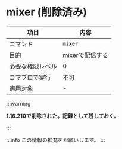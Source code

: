 # mixer (削除済み)

| 項目 | 内容 |
| --- | --- |
| コマンド | `mixer` |
| 目的 | mixerで配信する |
| 必要な権限レベル | 0 |
| コマブロで実行 | 不可 |
| 適用対象 | - |

:::warning

**1.16.210で削除された。記録として残しておく。**

:::

:::info
この情報の拡充をお願いします。
:::
